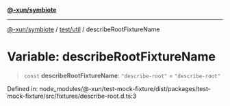 [**@-xun/symbiote**](../../../README.md)

***

[@-xun/symbiote](../../../README.md) / [test/util](../README.md) / describeRootFixtureName

# Variable: describeRootFixtureName

> `const` **describeRootFixtureName**: `"describe-root"` = `"describe-root"`

Defined in: node\_modules/@-xun/test-mock-fixture/dist/packages/test-mock-fixture/src/fixtures/describe-root.d.ts:3
